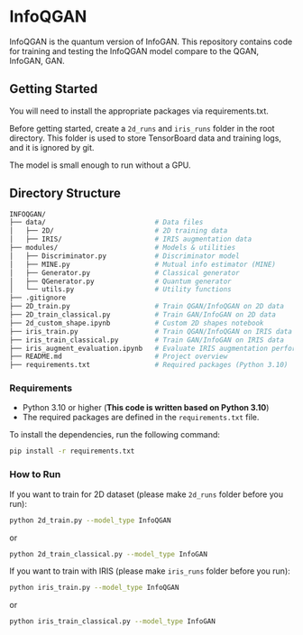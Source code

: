 # InfoQGAN

InfoQGAN is the quantum version of InfoGAN. This repository contains code for training and testing the InfoQGAN model compare to the QGAN, InfoGAN, GAN.

## Getting Started

You will need to install the appropriate packages via requirements.txt.

Before getting started, create a `2d_runs` and `iris_runs` folder in the root directory. This folder is used to store TensorBoard data and training logs, and it is ignored by git.

The model is small enough to run without a GPU.

## Directory Structure

```bash
INFOQGAN/
├── data/                           # Data files
│   ├── 2D/                         # 2D training data
│   ├── IRIS/                       # IRIS augmentation data
├── modules/                        # Models & utilities
│   ├── Discriminator.py            # Discriminator model
│   ├── MINE.py                     # Mutual info estimator (MINE)
│   ├── Generator.py                # Classical generator
│   ├── QGenerator.py               # Quantum generator
│   └── utils.py                    # Utility functions
├── .gitignore                      
├── 2D_train.py                     # Train QGAN/InfoQGAN on 2D data
├── 2D_train_classical.py           # Train GAN/InfoGAN on 2D data
├── 2d_custom_shape.ipynb           # Custom 2D shapes notebook
├── iris_train.py                   # Train QGAN/InfoQGAN on IRIS data
├── iris_train_classical.py         # Train GAN/InfoGAN on IRIS data
├── iris_augment_evaluation.ipynb   # Evaluate IRIS augmentation performance
├── README.md                       # Project overview
├── requirements.txt                # Required packages (Python 3.10)


```

### Requirements

- Python 3.10 or higher (**This code is written based on Python 3.10**)
- The required packages are defined in the `requirements.txt` file.

To install the dependencies, run the following command:
```bash
pip install -r requirements.txt
```

### How to Run
If you want to train for 2D dataset (please make `2d_runs` folder before you run):
```bash
python 2d_train.py --model_type InfoQGAN
```

or

```bash
python 2d_train_classical.py --model_type InfoGAN
```



If you want to train with IRIS (please make `iris_runs` folder before you run):
```bash
python iris_train.py --model_type InfoQGAN
```

or

```bash
python iris_train_classical.py --model_type InfoGAN
```